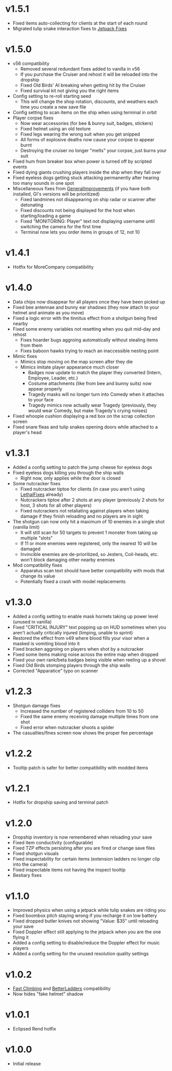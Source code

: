 # v1.5.1
- Fixed items auto-collecting for clients at the start of each round
- Migrated tulip snake interaction fixes to [Jetpack Fixes](https://thunderstore.io/c/lethal-company/p/ButteryStancakes/JetpackFixes/)
# v1.5.0
- v56 compatibility
  - Removed several redundant fixes added to vanilla in v56
  - If you purchase the Cruiser and rehost it will be reloaded into the dropship
  - Fixed Old Birds' AI breaking when getting hit by the Cruiser
  - Fixed survival kit not giving you the right items
- Config setting to re-roll starting seed
  - This will change the shop rotation, discounts, and weathers each time you create a new save file
- Config setting to scan items on the ship when using terminal in orbit
- Player corpse fixes
  - Now wear accessories (for bee & bunny suit, badges, stickers)
  - Fixed helmet using an old texture
  - Fixed legs wearing the wrong suit when you get snipped
  - All forms of explosive deaths now cause your corpse to appear burnt
  - Destroying the cruiser no longer "melts" your corpse, just burns your suit
- Fixed hum from breaker box when power is turned off by scripted events
- Fixed dying giants crushing players inside the ship when they fall over
- Fixed eyeless dogs getting stuck attacking permanently after hearing too many sounds in one spot
- Miscellaneous fixes from [GeneralImprovements](https://thunderstore.io/c/lethal-company/p/ShaosilGaming/GeneralImprovements/) (if you have both installed, GI's versions will be prioritized)
  - Fixed landmines not disappearing on ship radar or scanner after detonating
  - Fixed discounts not being displayed for the host when starting/loading a game
  - Fixed "MONITORING: Player" text not displaying username until switching the camera for the first time
  - Terminal now lets you order items in groups of 12, not 10
# v1.4.1
- Hotfix for MoreCompany compatibility
# v1.4.0
- Data chips now disappear for all players once they have been picked up
- Fixed bee antennae and bunny ear shadows (they now attach to your helmet and animate as you move)
- Fixed a logic error with the tinnitus effect from a shotgun being fired nearby
- Fixed some enemy variables not resetting when you quit mid-day and rehost
  - Fixes hoarder bugs aggroing automatically without stealing items from them
  - Fixes baboon hawks trying to reach an inaccessible nesting point
- Mimic fixes
  - Mimics stop moving on the map screen after they die
  - Mimics imitate player appearance much closer
    - Badges now update to match the player they converted (Intern, Employee, Leader, etc.)
	- Costume attachments (like from bee and bunny suits) now appear properly
    - Tragedy masks will no longer turn into Comedy when it attaches to your face
    - Tragedy mimics now actually wear Tragedy (previously, they would wear Comedy, but make Tragedy's crying noises)
- Fixed whoopie cushion displaying a red box on the scrap collection screen
- Fixed snare fleas and tulip snakes opening doors while attached to a player's head
# v1.3.1
- Added a config setting to patch the jump cheese for eyeless dogs
- Fixed eyeless dogs killing you through the ship walls
  - Right now, only applies while the door is closed
- Some nutcracker fixes
  - Fixed nutcracker tiptoe for clients (in case you aren't using [LethalFixes](https://thunderstore.io/c/lethal-company/p/Dev1A3/LethalFixes/) already)
  - Nutcrackers tiptoe after 2 shots at any player (previously 2 shots for host, 3 shots for all other players)
  - Fixed nutcrackers not retaliating against players when taking damage if they finish reloading and no players are in sight
- The shotgun can now only hit a maximum of 10 enemies in a single shot (vanilla limit)
  - It will still scan for 50 targets to prevent 1 monster from taking up multiple "slots"
  - If 11 or more enemies were registered, only the nearest 10 will be damaged
  - Invincible enemies are de-prioritized, so Jesters, Coil-heads, etc. won't block damaging other nearby enemies
- Mod compatibility fixes
  - Apparatus scan text should have better compatibility with mods that change its value
  - Potentially fixed a crash with model replacements
# v1.3.0
- Added a config setting to enable mask hornets taking up power level (unused in vanilla)
- Fixed "CRITICAL INJURY" text popping up on HUD sometimes when you aren't actually critically injured (limping, unable to sprint)
- Restored the effect from v49 where blood fills your visor when a masked is vomiting blood into it
- Fixed bracken aggroing on players when shot by a nutcracker
- Fixed some items making noise across the entire map when dropped
- Fixed your own rank/beta badges being visible when reeling up a shovel
- Fixed Old Birds stomping players through the ship walls
- Corrected "Apparatice" typo on scanner
# v1.2.3
- Shotgun damage fixes
  - Increased the number of registered colliders from 10 to 50
  - Fixed the same enemy receiving damage multiple times from one shot
  - Fixed error when nutcracker shoots a spider
- The casualties/fines screen now shows the proper fee percentage
# v1.2.2
- Tooltip patch is safer for better compatibility with modded items
# v1.2.1
- Hotfix for dropship saving and terminal patch
# v1.2.0
- Dropship inventory is now remembered when reloading your save
- Fixed item conductivity (configurable)
- Fixed TZP effects persisting after you are fired or change save files
- Fixed shotgun visuals
- Fixed inspectability for certain items (extension ladders no longer clip into the camera)
- Fixed inspectable items not having the inspect tooltip
- Bestiary fixes
# v1.1.0
- Improved physics when using a jetpack while tulip snakes are riding you
- Fixed boombox pitch staying wrong if you recharge it on low battery
- Fixed dropped butler knives not showing "Value: $35" until reloading your save
- Fixed Doppler effect still applying to the jetpack when you are the one flying it
- Added a config setting to disable/reduce the Doppler effect for music players
- Added a config setting for the unused resolution quality settings
# v1.0.2
- [Fast Climbing](https://thunderstore.io/c/lethal-company/p/Inoyu/Fast_Climbing/) and [BetterLadders](https://thunderstore.io/c/lethal-company/p/e3s1/BetterLadders/) compatibility
- Now hides "fake helmet" shadow
# v1.0.1
- Eclipsed Rend hotfix
# v1.0.0
- Initial release